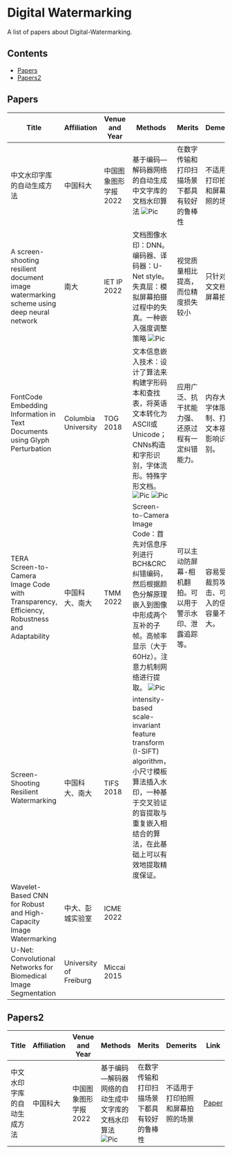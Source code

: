 # Digital Watermarking
A list of papers about Digital-Watermarking.
## Contents
- [Papers](#papers)
- [Papers2](#papers2)

## Papers
 | Title | Affiliation | Venue and Year | Methods | Merits | Demerits | Link | Database | Code |
 | ----- | ----------- | -------------- | ------- | ------ | -------- | ---- | ------ | ---- |
 | 中文水印字库的自动生成方法 | 中国科大 | 中国图象图形学报 2022 | 基于编码—解码器网络的自动生成中文字库的文档水印算法 ![Pic](https://BBP52.github.io/pic/Network_1.jpg) | 在数字传输和打印扫描场景下都具有较好的鲁棒性 | 不适用于打印拍照和屏幕拍照的场景 | [Paper](http://www.cjig.cn/html/2022/1/20220118.htm) | | |
 | A screen-shooting resilient document image watermarking scheme using deep neural network | 南大 | IET IP 2022 | 文档图像水印：DNN。编码器、译码器：U-Net style。失真层：模拟屏幕拍摄过程中的失真。一种嵌入强度调整策略 ![Pic](https://BBP52.github.io/pic/Network_2_1.jpg) | 视觉质量相比提高，而位精度损失较小 | 只针对英文文档和屏幕拍摄 | [Paper](https://ietresearch.onlinelibrary.wiley.com/doi/epdf/10.1049/ipr2.12653) | [DocImgEN](https://github.com/gslxr/Document-image-watermarking) | [code](https://github.com/gslxr/Document-image-watermarking) |
 | FontCode Embedding Information in Text Documents using Glyph Perturbation | Columbia University | TOG 2018 | 文本信息嵌入技术：设计了算法来构建字形码本和查找表，将英语文本转化为ASCII或Unicode；CNNs构造和字形识别，字体流形。特殊字形文档。 ![Pic](https://BBP52.github.io/pic/Network_3.jpg) ![Pic](https://BBP52.github.io/pic/Network_3_2.jpg) | 应用广泛、抗干扰能力强、还原过程有一定纠错能力。 | 内存大、字体限制、打印文本褶皱影响识别。 | [Paper](https://dl.acm.org/doi/10.1145/3152823) | | |
 | TERA Screen-to-Camera Image Code with Transparency, Efficiency, Robustness and Adaptability | 中国科大、南大 | TMM 2022 | Screen-to-Camera Image Code：首先对信息序列进行BCH&CRC纠错编码，然后根据颜色分解原理嵌入到图像中形成两个互补的子帧。高帧率显示（大于60Hz）。注意力机制网络进行提取。 ![Pic](https://BBP52.github.io/pic/Network_4.jpg) | 可以主动防屏幕-相机翻拍。可以用于警示水印、泄露追踪等。 | 容易受到裁剪攻击、可嵌入的信息容量不大。 | [Paper](https://ieeexplore.ieee.org/document/9362313) | [COCO](http://mscoco.org/)| |
 | Screen-Shooting Resilient Watermarking | 中国科大、南大 | TIFS 2018 | intensity-based scale-invariant feature transform (I-SIFT) algorithm，小尺寸模板算法插入水印，一种基于交叉验证的盲提取与重复嵌入相结合的算法，在此基础上可以有效地提取精度保证。 |  | | [Paper](https://ieeexplore.ieee.org/document/8513859) | | |
 | Wavelet-Based CNN for Robust and High-Capacity Image Watermarking | 中大、彭城实验室 | ICME 2022 | | | | [Paper](https://ieeexplore.ieee.org/document/9859725) | | |
 | U-Net: Convolutional Networks for Biomedical Image Segmentation | University of Freiburg | Miccai 2015 | | | | [Paper](https://ieeexplore.ieee.org/document/9859725) | | [U-net](http://lmb.informatik.uni-freiburg.de/people/ronneber/u-net) |

## Papers2
 | Title | Affiliation | Venue and Year | Methods | Merits | Demerits | Link | Database | Code |
 | ----- | ----------- | -------------- | ------- | ------ | -------- | ---- | ------ | ---- |
 | 中文水印字库的自动生成方法 | 中国科大 | 中国图象图形学报 2022 | 基于编码—解码器网络的自动生成中文字库的文档水印算法 ![Pic](https://BBP52.github.io/pic/Network_1.jpg) | 在数字传输和打印扫描场景下都具有较好的鲁棒性 | 不适用于打印拍照和屏幕拍照的场景 | [Paper](http://www.cjig.cn/html/2022/1/20220118.htm) | | [U-net](http://lmb.informatik.uni-freiburg.de/people/ronneber/u-net) |
